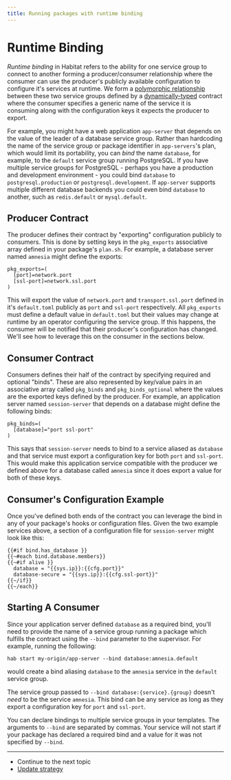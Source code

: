 ```yaml
---
title: Running packages with runtime binding
---
```


# Runtime Binding

*Runtime binding* in Habitat refers to the ability for one service group to connect to another forming a producer/consumer relationship where the consumer can use the producer's publicly available configuration to configure it's services at runtime. We form a [polymorphic relationship](https://en.wikipedia.org/wiki/Polymorphism_(computer_science)) between these two service groups defined by a [dynamically-typed](https://en.wikipedia.org/wiki/Duck_typing) contract where the consumer specifies a generic name of the service it is consuming along with the configuration keys it expects the producer to export.

For example, you might have a web application `app-server` that depends on the value of the leader of a database service group. Rather than hardcoding the name of the service group or package identifier in `app-servers`'s plan, which would limit its portability, you can _bind_ the name `database`, for example, to the `default` service group running PostgreSQL. If you have multiple service groups for PostgreSQL - perhaps you have a production and development environment - you could bind `database` to `postgresql.production` or `postgresql.development`. If `app-server` supports multiple different database backends you could even bind `database` to another, such as `redis.default` or `mysql.default`.

## Producer Contract

The producer defines their contract by "exporting" configuration publicly to consumers. This is done by setting keys in the `pkg_exports` associative array defined in your package's `plan.sh`. For example, a database server named `amnesia` might define the exports:

    pkg_exports=(
      [port]=network.port
      [ssl-port]=network.ssl.port
    )

This will export the value of `network.port` and `transport.ssl.port` defined in it's `default.toml` publicly as `port` and `ssl-port` respectively. All `pkg_exports` must define a default value in `default.toml` but their values may change at runtime by an operator configuring the service group. If this happens, the consumer will be notified that their producer's configuration has changed. We'll see how to leverage this on the consumer in the sections below.

## Consumer Contract

Consumers defines their half of the contract by specifying required and optional "binds". These are also represented by key/value pairs in an associative array called `pkg_binds` and `pkg_binds_optional` where the values are the exported keys defined by the producer. For example, an application server named `session-server` that depends on a database might define the following binds:

    pkg_binds=(
      [database]="port ssl-port"
    )

This says that `session-server` needs to bind to a service aliased as `database` and that service must export a configuration key for both `port` and `ssl-port`. This would make this application service compatible with the producer we defined above for a database called `amnesia` since it does export a value for both of these keys.

## Consumer's Configuration Example

Once you've defined both ends of the contract you can leverage the bind in any of your package's hooks or configuration files. Given the two example services above, a section of a configuration file for `session-server` might look like this:

~~~
{{#if bind.has_database }}
{{~#each bind.database.members}}
{{~#if alive }}
  database = "{{sys.ip}}:{{cfg.port}}"
  database-secure = "{{sys.ip}}:{{cfg.ssl-port}}"
{{~/if}}
{{~/each}}
~~~

## Starting A Consumer

Since your application server defined `database` as a required bind, you'll need to provide the name of a service group running a package which fulfills the contract using the `--bind` parameter to the supervisor. For example, running the following:

    hab start my-origin/app-server --bind database:amnesia.default

would create a bind aliasing `database` to the `amnesia` service in the `default` service group.

The service group passed to `--bind database:{service}.{group}` doesn't *need* to be the service `amnesia`. This bind can be any service as long as they export a configuration key for `port` and `ssl-port`.

You can declare bindings to multiple service groups in your templates. The arguments to `--bind` are separated by commas. Your service will not start if your package has declared a required bind and a value for it was not specified by `--bind`.

<hr>
<ul class="main-content--link-nav">
  <li>Continue to the next topic</li>
  <li><a href="/docs/run-packages-update-strategy">Update strategy</a></li>
</ul>
